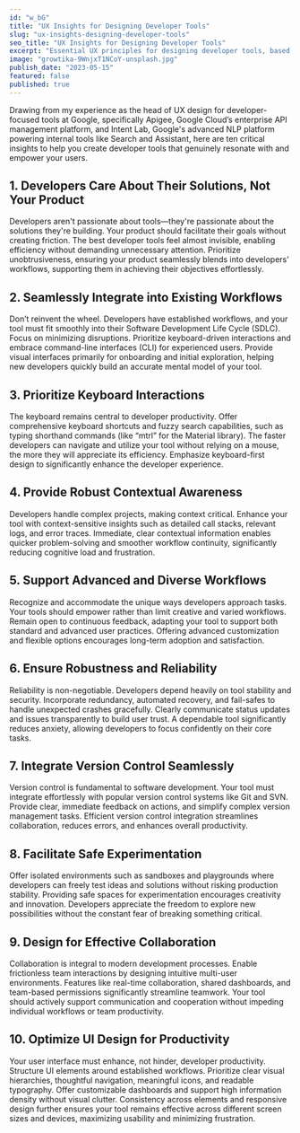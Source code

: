 ```yaml
---
id: "w_bG"
title: "UX Insights for Designing Developer Tools"
slug: "ux-insights-designing-developer-tools"
seo_title: "UX Insights for Designing Developer Tools"
excerpt: "Essential UX principles for designing developer tools, based on hands-on experience leading UX at Google. Practical insights for designers building tools developers actually love."
image: "growtika-9WnjxT1NCoY-unsplash.jpg"
publish_date: "2023-05-15"
featured: false
published: true
---
```


Drawing from my experience as the head of UX design for developer-focused tools at Google, specifically Apigee, Google Cloud’s enterprise API management platform, and Intent Lab, Google's advanced NLP platform powering internal tools like Search and Assistant, here are ten critical insights to help you create developer tools that genuinely resonate with and empower your users.

## 1. Developers Care About Their Solutions, Not Your Product

Developers aren't passionate about tools—they're passionate about the solutions they're building. Your product should facilitate their goals without creating friction. The best developer tools feel almost invisible, enabling efficiency without demanding unnecessary attention. Prioritize unobtrusiveness, ensuring your product seamlessly blends into developers' workflows, supporting them in achieving their objectives effortlessly.

## 2. Seamlessly Integrate into Existing Workflows

Don’t reinvent the wheel. Developers have established workflows, and your tool must fit smoothly into their Software Development Life Cycle (SDLC). Focus on minimizing disruptions. Prioritize keyboard-driven interactions and embrace command-line interfaces (CLI) for experienced users. Provide visual interfaces primarily for onboarding and initial exploration, helping new developers quickly build an accurate mental model of your tool.

## 3. Prioritize Keyboard Interactions

The keyboard remains central to developer productivity. Offer comprehensive keyboard shortcuts and fuzzy search capabilities, such as typing shorthand commands (like “mtrl” for the Material library). The faster developers can navigate and utilize your tool without relying on a mouse, the more they will appreciate its efficiency. Emphasize keyboard-first design to significantly enhance the developer experience.

## 4. Provide Robust Contextual Awareness

Developers handle complex projects, making context critical. Enhance your tool with context-sensitive insights such as detailed call stacks, relevant logs, and error traces. Immediate, clear contextual information enables quicker problem-solving and smoother workflow continuity, significantly reducing cognitive load and frustration.

## 5. Support Advanced and Diverse Workflows

Recognize and accommodate the unique ways developers approach tasks. Your tools should empower rather than limit creative and varied workflows. Remain open to continuous feedback, adapting your tool to support both standard and advanced user practices. Offering advanced customization and flexible options encourages long-term adoption and satisfaction.

## 6. Ensure Robustness and Reliability

Reliability is non-negotiable. Developers depend heavily on tool stability and security. Incorporate redundancy, automated recovery, and fail-safes to handle unexpected crashes gracefully. Clearly communicate status updates and issues transparently to build user trust. A dependable tool significantly reduces anxiety, allowing developers to focus confidently on their core tasks.

## 7. Integrate Version Control Seamlessly

Version control is fundamental to software development. Your tool must integrate effortlessly with popular version control systems like Git and SVN. Provide clear, immediate feedback on actions, and simplify complex version management tasks. Efficient version control integration streamlines collaboration, reduces errors, and enhances overall productivity.

## 8. Facilitate Safe Experimentation

Offer isolated environments such as sandboxes and playgrounds where developers can freely test ideas and solutions without risking production stability. Providing safe spaces for experimentation encourages creativity and innovation. Developers appreciate the freedom to explore new possibilities without the constant fear of breaking something critical.

## 9. Design for Effective Collaboration

Collaboration is integral to modern development processes. Enable frictionless team interactions by designing intuitive multi-user environments. Features like real-time collaboration, shared dashboards, and team-based permissions significantly streamline teamwork. Your tool should actively support communication and cooperation without impeding individual workflows or team productivity.

## 10. Optimize UI Design for Productivity

Your user interface must enhance, not hinder, developer productivity. Structure UI elements around established workflows. Prioritize clear visual hierarchies, thoughtful navigation, meaningful icons, and readable typography. Offer customizable dashboards and support high information density without visual clutter. Consistency across elements and responsive design further ensures your tool remains effective across different screen sizes and devices, maximizing usability and minimizing frustration.